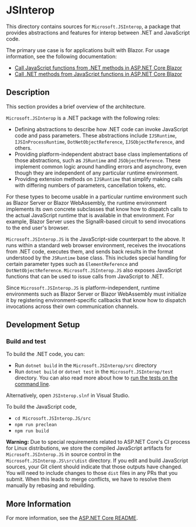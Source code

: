 # JSInterop

This directory contains sources for `Microsoft.JSInterop`, a package that provides abstractions and features for interop between .NET and JavaScript code.

The primary use case is for applications built with Blazor. For usage information, see the following documentation:

 * [Call JavaScript functions from .NET methods in ASP.NET Core Blazor](https://docs.microsoft.com/aspnet/core/blazor/call-javascript-from-dotnet)
 * [Call .NET methods from JavaScript functions in ASP.NET Core Blazor](https://docs.microsoft.com/aspnet/core/blazor/call-dotnet-from-javascript)

## Description

This section provides a brief overview of the architecture.

`Microsoft.JSInterop` is a .NET package with the following roles:

 * Defining abstractions to describe how .NET code can invoke JavaScript code and pass parameters. These abstractions include `IJSRuntime`, `IJSInProcessRuntime`, `DotNetObjectReference`, `IJSObjectReference`, and others.
 * Providing platform-independent abstract base class implementations of those abstractions, such as `JSRuntime` and `JSObjectReference`. These implement common logic around handling errors and asynchrony, even though they are independent of any particular runtime environment.
 * Providing extension methods on `IJSRuntime` that simplify making calls with differing numbers of parameters, cancellation tokens, etc.

For these types to become usable in a particular runtime environment such as Blazor Server or Blazor WebAssembly, the runtime environment implements its own concrete subclasses that know how to dispatch calls to the actual JavaScript runtime that is available in that environment. For example, Blazor Server uses the SignalR-based circuit to send invocations to the end user's browser.

`Microsoft.JSInterop.JS` is the JavaScript-side counterpart to the above. It runs within a standard web browser environment, receives the invocations from .NET code, executes them, and sends back results in the format understood by the `JSRuntime` base class. This includes special handling for certain parameter types such as `ElementReference` and `DotNetObjectReference`. `Microsoft.JSInterop.JS` also exposes JavaScript functions that can be used to issue calls from JavaScript to .NET.

Since `Microsoft.JSInterop.JS` is platform-independent, runtime environments such as Blazor Server or Blazor WebAssembly must initialize it by registering environment-specific callbacks that know how to dispatch invocations across their own communication channels.

## Development Setup

### Build and test

To build the .NET code, you can:

 * Run `dotnet build` in the `Microsoft.JSInterop/src` directory
 * Run `dotnet build` or `dotnet test` in the `Microsoft.JSInterop/test` directory. You can also read more about how to [run the tests on the command line](../../docs/BuildFromSource.md#running-tests-on-command-line).

Alternatively, open `JSInterop.slnf` in Visual Studio.

To build the JavaScript code,

 * `cd Microsoft.JSInterop.JS/src`
 * `npm run preclean`
 * `npm run build`

**Warning:** Due to special requirements related to ASP.NET Core's CI process for Linux distributions, we store the compiled JavaScript artifacts for `Microsoft.JSInterop.JS` in source control in the `Microsoft.JSInterop.JS\src\dist` directory. If you edit and build JavaScript sources, your Git client should indicate that those outputs have changed. You will need to include changes to those `dist` files in any PRs that you submit. When this leads to merge conflicts, we have to resolve them manually by rebasing and rebuilding.

## More Information

For more information, see the [ASP.NET Core README](../../README.md).